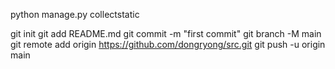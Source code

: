 python manage.py collectstatic

git init
git add README.md
git commit -m "first commit"
git branch -M main
git remote add origin https://github.com/dongryong/src.git
git push -u origin main